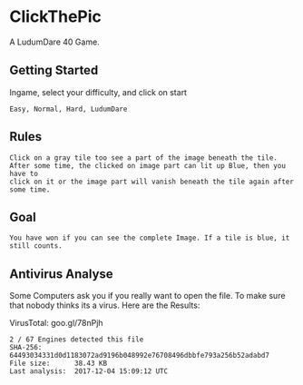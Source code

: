 # ClickThePic
A LudumDare 40 Game.

## Getting Started
Ingame, select your difficulty, and click on start
```
Easy, Normal, Hard, LudumDare
```

## Rules
```
Click on a gray tile too see a part of the image beneath the tile.
After some time, the clicked on image part can lit up Blue, then you have to
click on it or the image part will vanish beneath the tile again after some time.
```

## Goal
```
You have won if you can see the complete Image. If a tile is blue, it still counts.
```

## Antivirus Analyse
Some Computers ask you if you really want to open the file.
To make sure that nobody thinks its a virus. Here are the Results:

VirusTotal: goo.gl/78nPjh
```
2 / 67 Engines detected this file
SHA-256:	      64493034331d0d1183072ad9196b048992e76708496dbbfe793a256b52adabd7
File size:	    38.43 KB
Last analysis:	2017-12-04 15:09:12 UTC
```
